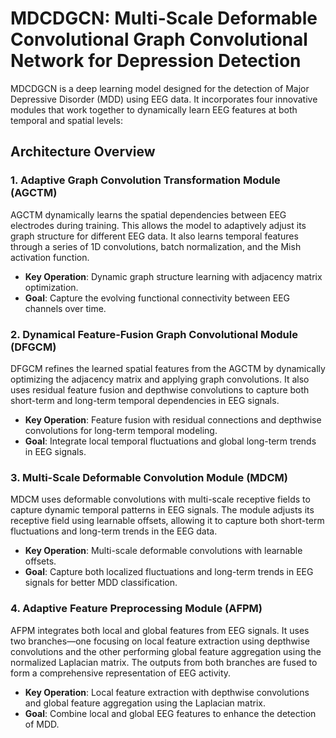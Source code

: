 # MDCDGCN: Multi-Scale Deformable Convolutional Graph Convolutional Network for Depression Detection

MDCDGCN is a deep learning model designed for the detection of Major Depressive Disorder (MDD) using EEG data. It incorporates four innovative modules that work together to dynamically learn EEG features at both temporal and spatial levels:

## Architecture Overview

### 1. **Adaptive Graph Convolution Transformation Module (AGCTM)**

AGCTM dynamically learns the spatial dependencies between EEG electrodes during training. This allows the model to adaptively adjust its graph structure for different EEG data. It also learns temporal features through a series of 1D convolutions, batch normalization, and the Mish activation function.

- **Key Operation**: Dynamic graph structure learning with adjacency matrix optimization.
- **Goal**: Capture the evolving functional connectivity between EEG channels over time.

### 2. **Dynamical Feature-Fusion Graph Convolutional Module (DFGCM)**

DFGCM refines the learned spatial features from the AGCTM by dynamically optimizing the adjacency matrix and applying graph convolutions. It also uses residual feature fusion and depthwise convolutions to capture both short-term and long-term temporal dependencies in EEG signals.

- **Key Operation**: Feature fusion with residual connections and depthwise convolutions for long-term temporal modeling.
- **Goal**: Integrate local temporal fluctuations and global long-term trends in EEG signals.

### 3. **Multi-Scale Deformable Convolution Module (MDCM)**

MDCM uses deformable convolutions with multi-scale receptive fields to capture dynamic temporal patterns in EEG signals. The module adjusts its receptive field using learnable offsets, allowing it to capture both short-term fluctuations and long-term trends in the EEG data.

- **Key Operation**: Multi-scale deformable convolutions with learnable offsets.
- **Goal**: Capture both localized fluctuations and long-term trends in EEG signals for better MDD classification.

### 4. **Adaptive Feature Preprocessing Module (AFPM)**

AFPM integrates both local and global features from EEG signals. It uses two branches—one focusing on local feature extraction using depthwise convolutions and the other performing global feature aggregation using the normalized Laplacian matrix. The outputs from both branches are fused to form a comprehensive representation of EEG activity.

- **Key Operation**: Local feature extraction with depthwise convolutions and global feature aggregation using the Laplacian matrix.
- **Goal**: Combine local and global EEG features to enhance the detection of MDD.
